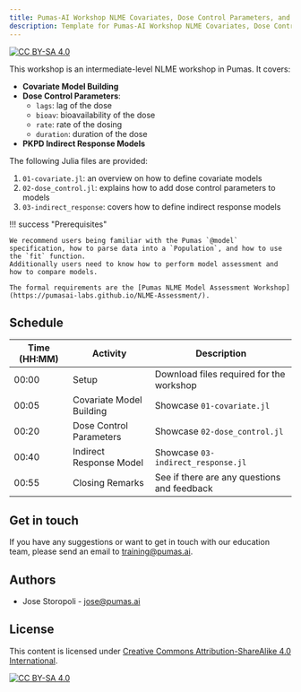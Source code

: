 ```yaml
---
title: Pumas-AI Workshop NLME Covariates, Dose Control Parameters, and PKPD Indirect Response Models Workshop
description: Template for Pumas-AI Workshop NLME Covariates, Dose Control Parameters, and PKPD Indirect Response Models Workshop.
---
```


[![CC BY-SA 4.0](https://img.shields.io/badge/License-CC%20BY--SA%204.0-lightgrey.svg)](http://creativecommons.org/licenses/by-sa/4.0/)

This workshop is an intermediate-level NLME workshop in Pumas.
It covers:

- **Covariate Model Building**
- **Dose Control Parameters**:
  - `lags`: lag of the dose
  - `bioav`: bioavailability of the dose
  - `rate`: rate of the dosing
  - `duration`: duration of the dose
- **PKPD Indirect Response Models**

The following Julia files are provided:

1. `01-covariate.jl`: an overview on how to define covariate models
1. `02-dose_control.jl`: explains how to add dose control parameters to models
1. `03-indirect_response`: covers how to define indirect response models

!!! success "Prerequisites"

    We recommend users being familiar with the Pumas `@model` specification, how to parse data into a `Population`, and how to use the `fit` function.
    Additionally users need to know how to perform model assessment and how to compare models.

    The formal requirements are the [Pumas NLME Model Assessment Workshop](https://pumasai-labs.github.io/NLME-Assessment/).

## Schedule

| Time (HH:MM) | Activity | Description                              |
| ------------ | -------- | ---------------------------------------- |
| 00:00        | Setup    | Download files required for the workshop |
| 00:05        | Covariate Model Building    | Showcase `01-covariate.jl` |
| 00:20        | Dose Control Parameters    | Showcase `02-dose_control.jl` |
| 00:40        | Indirect Response Model    | Showcase `03-indirect_response.jl` |
| 00:55        | Closing Remarks            | See if there are any questions and feedback |

## Get in touch

If you have any suggestions or want to get in touch with our education team,
please send an email to <training@pumas.ai>.

## Authors

- Jose Storopoli - <jose@pumas.ai>

## License

This content is licensed under [Creative Commons Attribution-ShareAlike 4.0 International](http://creativecommons.org/licenses/by-sa/4.0/).

[![CC BY-SA 4.0](https://licensebuttons.net/l/by-sa/4.0/88x31.png)](http://creativecommons.org/licenses/by-sa/4.0/)
